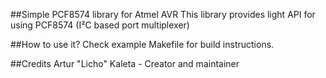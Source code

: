 ##Simple PCF8574 library for Atmel AVR
This library provides light API for using PCF8574 (I²C based port multiplexer)

##How to use it?
Check example Makefile for build instructions.

##Credits
Artur "Licho" Kaleta - Creator and maintainer


